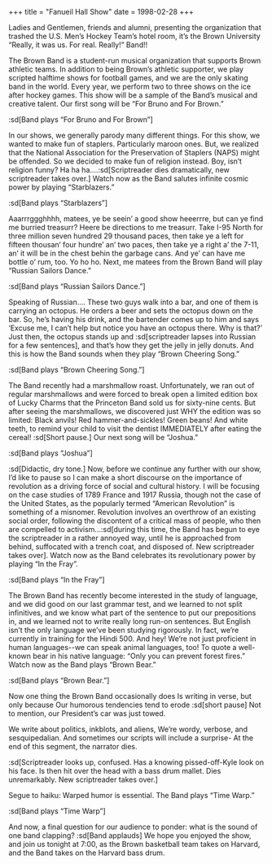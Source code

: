 +++
title = "Fanueil Hall Show"
date = 1998-02-28
+++

Ladies and Gentlemen, friends and alumni, presenting the organization that trashed the U.S. Men’s Hockey Team’s hotel room, it’s the Brown University “Really, it was us. For real. Really!” Band!!

The Brown Band is a student-run musical organization that supports Brown athletic teams. In addition to being Brown’s athletic supporter, we play scripted halftime shows for football games, and we are the only skating band in the world. Every year, we perform two to three shows on the ice after hockey games. This show will be a sample of the Band’s musical and creative talent. Our first song will be “For Bruno and For Brown.”

:sd[Band plays “For Bruno and For Brown”]

In our shows, we generally parody many different things. For this show, we wanted to make fun of staplers. Particularly maroon ones. But, we realized that the National Association for the Preservation of Staplers (NAPS) might be offended. So we decided to make fun of religion instead. Boy, isn’t religion funny? Ha ha ha....:sd[Scriptreader dies dramatically, new scriptreader takes over.] Watch now as the Band salutes infinite cosmic power by playing “Starblazers.”

:sd[Band plays “Starblazers”]

Aaarrrggghhhh, matees, ye be seein’ a good show heeerrre, but can ye find me burried treasurr? Heere be directions to me treasurr. Take I-95 North for three million seven hundred 29 thousand paces, then take ye a left for fifteen thousan’ four hundre’ an’ two paces, then take ye a right a’ the 7-11, an’ it will be in the chest behin the garbage cans. And ye’ can have me bottle o’ rum, too. Yo ho ho. Next, me matees from the Brown Band will play “Russian Sailors Dance.”

:sd[Band plays “Russian Sailors Dance.”]

Speaking of Russian.... These two guys walk into a bar, and one of them is carrying an octopus. He orders a beer and sets the octopus down on the bar. So, he’s having his drink, and the bartender comes up to him and says ‘Excuse me, I can’t help but notice you have an octopus there. Why is that?’ Just then, the octopus stands up and :sd[scriptreader lapses into Russian for a few sentences], and that’s how they get the jelly in jelly donuts. And this is how the Band sounds when they play “Brown Cheering Song.”

:sd[Band plays “Brown Cheering Song.”]

The Band recently had a marshmallow roast. Unfortunately, we ran out of regular marshmallows and were forced to break open a limited edition box of Lucky Charms that the Princeton Band sold us for sixty-nine cents. But after seeing the marshmallows, we discovered just WHY the edition was so limited: Black anvils! Red hammer-and-sickles! Green beans! And white teeth, to remind your child to visit the dentist IMMEDIATELY after eating the cereal! :sd[Short pause.] Our next song will be “Joshua.”

:sd[Band plays “Joshua”]

:sd[Didactic, dry tone.] Now, before we continue any further with our show, I’d like to pause so I can make a short discourse on the importance of revolution as a driving force of social and cultural history. I will be focusing on the case studies of 1789 France and 1917 Russia, though not the case of the United States, as the popularly termed “American Revolution” is something of a misnomer. Revolution involves an overthrow of an existing social order, following the discontent of a critical mass of people, who then are compelled to activism...:sd[during this time, the Band has begun to eye the scriptreader in a rather annoyed way, until he is approached from behind, suffocated with a trench coat, and disposed of. New scriptreader takes over]. Watch now as the Band celebrates its revolutionary power by playing “In the Fray”.

:sd[Band plays “In the Fray”]

The Brown Band has recently become interested in the study of language, and we did good on our last grammar test, and we learned to not split infinitives, and we know what part of the sentence to put our prepositions in, and we learned not to write really long run-on sentences. But English isn’t the only language we’ve been studying rigorously. In fact, we’re currently in training for the Hindi 500. And hey! We’re not just proficient in human languages--we can speak animal languages, too! To quote a well-known bear in his native language: “Only you can prevent forest fires.” Watch now as the Band plays “Brown Bear.”

:sd[Band plays “Brown Bear.”]

Now one thing the Brown Band occasionally does Is writing in verse, but only because Our humorous tendencies tend to erode :sd[short pause] Not to mention, our President’s car was just towed.

We write about politics, inkblots, and aliens, We’re wordy, verbose, and sesquipedalian. And sometimes our scripts will include a surprise- At the end of this segment, the narrator dies.

:sd[Scriptreader looks up, confused. Has a knowing pissed-off-Kyle look on his face. Is then hit over the head with a bass drum mallet. Dies unremarkably. New scriptreader takes over.]

Segue to haiku: Warped humor is essential. The Band plays “Time Warp.”

:sd[Band plays “Time Warp”]

And now, a final question for our audience to ponder: what is the sound of one band clapping? :sd[Band applauds] We hope you enjoyed the show, and join us tonight at 7:00, as the Brown basketball team takes on Harvard, and the Band takes on the Harvard bass drum.
